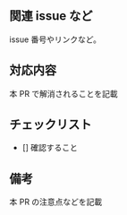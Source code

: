 ## 関連 issue など

issue 番号やリンクなど。

## 対応内容

本 PR で解消されることを記載

## チェックリスト

- [] 確認すること

## 備考

本 PR の注意点などを記載
